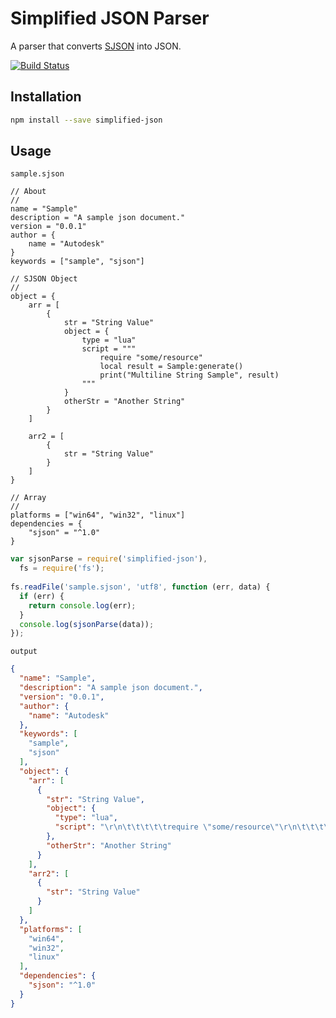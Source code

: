 # Simplified JSON Parser 

A parser that converts [SJSON](http://help.autodesk.com/view/Stingray/ENU/?guid=__stingray_help_managing_content_sjson_html) into JSON.

[![Build Status](https://travis-ci.org/Autodesk/sjson.svg?branch=master)](https://travis-ci.org/Autodesk/sjson)

## Installation

```bash
npm install --save simplified-json
```

## Usage

`sample.sjson`
```
// About
//
name = "Sample"
description = "A sample json document."
version = "0.0.1"
author = {
	name = "Autodesk"
}
keywords = ["sample", "sjson"]

// SJSON Object
//
object = {
	arr = [
		{
			str = "String Value"
			object = {
				type = "lua"
				script = """
					require "some/resource"
					local result = Sample:generate()
					print("Multiline String Sample", result)
				"""
			}
			otherStr = "Another String"
		}
	]

	arr2 = [
		{
			str = "String Value"
		}
	]
}

// Array
//
platforms = ["win64", "win32", "linux"]
dependencies = {
	"sjson" = "^1.0"
}
```

``` javascript
var sjsonParse = require('simplified-json'),
  fs = require('fs');
  
fs.readFile('sample.sjson', 'utf8', function (err, data) {
  if (err) {
    return console.log(err);
  }
  console.log(sjsonParse(data));  
});
```

`output`
```json
{
  "name": "Sample",
  "description": "A sample json document.",
  "version": "0.0.1",
  "author": {
    "name": "Autodesk"
  },
  "keywords": [
    "sample",
    "sjson"
  ],
  "object": {
    "arr": [
      {
        "str": "String Value",
        "object": {
          "type": "lua",
          "script": "\r\n\t\t\t\t\trequire \"some/resource\"\r\n\t\t\t\t\tlocal result = Sample:generate()\r\n\t\t\t\t\tprint(\"Multiline String Sample\", result)\r\n\t\t\t\t"
        },
        "otherStr": "Another String"
      }
    ],
    "arr2": [
      {
        "str": "String Value"
      }
    ]
  },
  "platforms": [
    "win64",
    "win32",
    "linux"
  ],
  "dependencies": {
    "sjson": "^1.0"
  }
}
```
